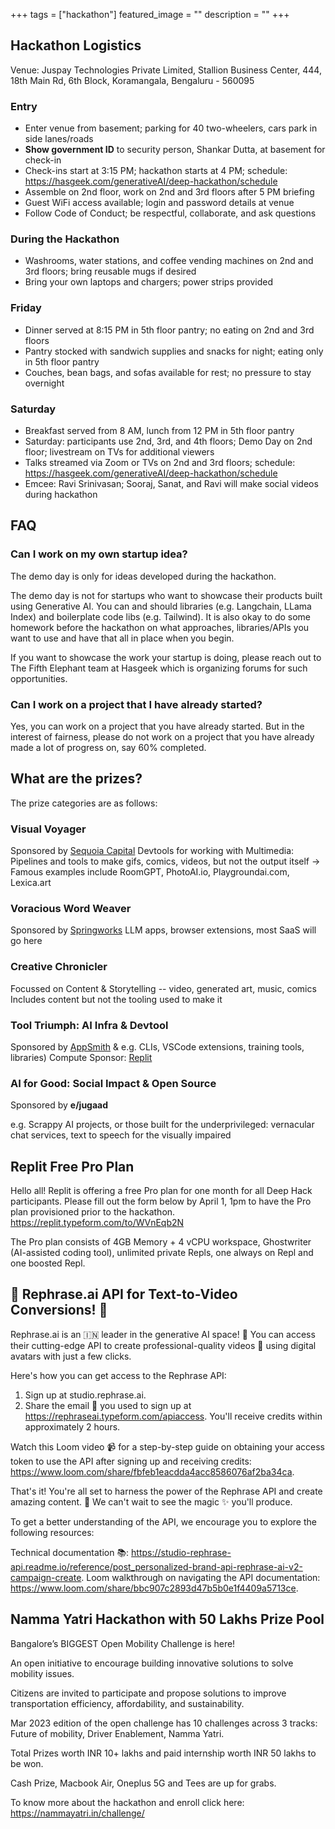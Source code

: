 +++
tags = ["hackathon"]
featured_image = ""
description = ""
+++

## Hackathon Logistics

Venue: Juspay Technologies Private Limited, Stallion Business Center, 444, 18th Main Rd, 6th Block, Koramangala, Bengaluru - 560095

### Entry

- Enter venue from basement; parking for 40 two-wheelers, cars park in side lanes/roads
- **Show government ID** to security person, Shankar Dutta, at basement for check-in
- Check-ins start at 3:15 PM; hackathon starts at 4 PM; schedule: https://hasgeek.com/generativeAI/deep-hackathon/schedule
- Assemble on 2nd floor, work on 2nd and 3rd floors after 5 PM briefing
- Guest WiFi access available; login and password details at venue
- Follow Code of Conduct; be respectful, collaborate, and ask questions

### During the Hackathon

- Washrooms, water stations, and coffee vending machines on 2nd and 3rd floors; bring reusable mugs if desired
- Bring your own laptops and chargers; power strips provided

### Friday

- Dinner served at 8:15 PM in 5th floor pantry; no eating on 2nd and 3rd floors
- Pantry stocked with sandwich supplies and snacks for night; eating only in 5th floor pantry
- Couches, bean bags, and sofas available for rest; no pressure to stay overnight

### Saturday

- Breakfast served from 8 AM, lunch from 12 PM in 5th floor pantry
- Saturday: participants use 2nd, 3rd, and 4th floors; Demo Day on 2nd floor; livestream on TVs for additional viewers
- Talks streamed via Zoom or TVs on 2nd and 3rd floors; schedule: https://hasgeek.com/generativeAI/deep-hackathon/schedule
- Emcee: Ravi Srinivasan; Sooraj, Sanat, and Ravi will make social videos during hackathon

## FAQ

### Can I work on my own startup idea?

The demo day is only for ideas developed during the hackathon.

The demo day is not for startups who want to showcase their products built using Generative AI. You can and should libraries (e.g. Langchain, LLama Index) and boilerplate code libs (e.g. Tailwind). It is also okay to do some homework before the hackathon on what approaches, libraries/APIs you want to use and have that all in place when you begin.

If you want to showcase the work your startup is doing, please reach out to The Fifth Elephant team at Hasgeek which is organizing forums for such opportunities.

### Can I work on a project that I have already started?

Yes, you can work on a project that you have already started. But in the interest of fairness, please do not work on a project that you have already made a lot of progress on, say 60% completed.

## What are the prizes?

The prize categories are as follows:

### Visual Voyager

Sponsored by [Sequoia Capital](https://www.sequoiacap.com/india/)
Devtools for working with Multimedia: Pipelines and tools to make gifs, comics, videos, but not the output itself -> Famous examples include RoomGPT, PhotoAI.io, Playgroundai.com, Lexica.art

### Voracious Word Weaver

Sponsored by [Springworks](https://springworks.in)
LLM apps, browser extensions, most SaaS will go here

### Creative Chronicler

Focussed on Content & Storytelling -- video, generated art, music, comics
Includes content but not the tooling used to make it

### Tool Triumph: AI Infra & Devtool

Sponsored by [AppSmith](https://appsmith.com) & e.g. CLIs, VSCode extensions, training tools, libraries)
Compute Sponsor: [Replit](https://replit.com)

### AI for Good: Social Impact & Open Source

Sponsored by **e/jugaad**

e.g. Scrappy AI projects, or those built for the underprivileged: vernacular chat services, text to speech for the visually impaired

## Replit Free Pro Plan

Hello all! Replit is offering a free Pro plan for one month for all Deep Hack participants. Please fill out the form below by April 1, 1pm to have the Pro plan provisioned prior to the hackathon. https://replit.typeform.com/to/WVnEqb2N

The Pro plan consists of 4GB Memory + 4 vCPU workspace, Ghostwriter (AI-assisted coding tool), unlimited private Repls, one always on Repl and one boosted Repl.

## 🌟 Rephrase.ai API for Text-to-Video Conversions! 🌟

Rephrase.ai is an 🇮🇳 leader in the generative AI space! 🚀
You can access their cutting-edge API to create professional-quality videos 🎥 using digital avatars with just a few clicks.

Here's how you can get access to the Rephrase API:

1. Sign up at studio.rephrase.ai.
2. Share the email 📧 you used to sign up at https://rephraseai.typeform.com/apiaccess. You'll receive credits within approximately 2 hours.

Watch this Loom video 📹 for a step-by-step guide on obtaining your access token to use the API after signing up and receiving credits: https://www.loom.com/share/fbfeb1eacdda4acc8586076af2ba34ca.

That's it! You're all set to harness the power of the Rephrase API and create amazing content. 🎉 We can't wait to see the magic ✨ you'll produce.

To get a better understanding of the API, we encourage you to explore the following resources:

Technical documentation 📚: https://studio-rephrase-api.readme.io/reference/post_personalized-brand-api-rephrase-ai-v2-campaign-create.
Loom walkthrough on navigating the API documentation: https://www.loom.com/share/bbc907c2893d47b5b0e1f4409a5713ce.

## Namma Yatri Hackathon with 50 Lakhs Prize Pool

Bangalore’s BIGGEST Open Mobility Challenge is here!

An open initiative to encourage building innovative solutions to solve mobility issues.

Citizens are invited to participate and propose solutions to improve transportation efficiency, affordability, and sustainability.

Mar 2023 edition of the open challenge has 10 challenges across 3 tracks: Future of mobility, Driver Enablement, Namma Yatri.

Total Prizes worth INR 10+ lakhs and paid internship worth INR 50 lakhs to be won.

Cash Prize, Macbook Air, Oneplus 5G and Tees are up for grabs.

To know more about the hackathon and enroll click here: https://nammayatri.in/challenge/